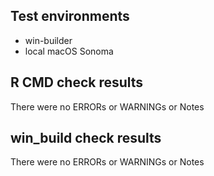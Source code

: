 
## Test environments
* win-builder 
* local macOS Sonoma

## R CMD check results
There were no ERRORs or WARNINGs or Notes 

## win_build check results
There were no ERRORs or WARNINGs or Notes
